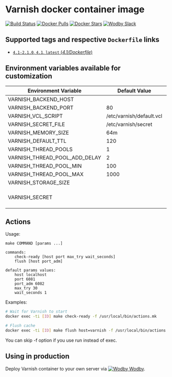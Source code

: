 # Varnish docker container image

[![Build Status](https://travis-ci.org/wodby/varnish.svg?branch=master)](https://travis-ci.org/wodby/varnish)
[![Docker Pulls](https://img.shields.io/docker/pulls/wodby/varnish.svg)](https://hub.docker.com/r/wodby/varnish)
[![Docker Stars](https://img.shields.io/docker/stars/wodby/varnish.svg)](https://hub.docker.com/r/wodby/varnish)
[![Wodby Slack](http://slack.wodby.com/badge.svg)](http://slack.wodby.com)

## Supported tags and respective `Dockerfile` links

- [`4.1-2.1.0`, `4.1`, `latest` (*4.1/Dockerfile*)](https://github.com/wodby/varnish/tree/master/4.1/Dockerfile)

## Environment variables available for customization

| Environment Variable | Default Value | Description |
| -------------------- | ------------- | ----------- |
| VARNISH_BACKEND_HOST          |                          | Mandatory |
| VARNISH_BACKEND_PORT          | 80                       | |
| VARNISH_VCL_SCRIPT            | /etc/varnish/default.vcl | | 
| VARNISH_SECRET_FILE           | /etc/varnish/secret      | |
| VARNISH_MEMORY_SIZE           | 64m                      | |
| VARNISH_DEFAULT_TTL           | 120                      | |
| VARNISH_THREAD_POOLS          | 1                        | |
| VARNISH_THREAD_POOL_ADD_DELAY | 2                        | |
| VARNISH_THREAD_POOL_MIN       | 100                      | |
| VARNISH_THREAD_POOL_MAX       | 1000                     | |
| VARNISH_STORAGE_SIZE          |                          | |
| VARNISH_SECRET                |                          | Generated automatically if blank | 

## Actions

Usage:
```
make COMMAND [params ...]

commands:
    check-ready [host port max_try wait_seconds]
    flush [host port_adm]
 
default params values:
    host localhost
    port 6081
    port_adm 6082
    max_try 30
    wait_seconds 1
```

Examples:

```bash
# Wait for Varnish to start
docker exec -ti [ID] make check-ready -f /usr/local/bin/actions.mk

# Flush cache
docker exec -ti [ID] make flush host=varnish -f /usr/local/bin/actions.mk
```

You can skip -f option if you use run instead of exec.

## Using in production

Deploy Varnish container to your own server via [![Wodby](https://www.google.com/s2/favicons?domain=wodby.com) Wodby](https://wodby.com).
